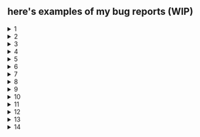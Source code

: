 ## here's examples of my bug reports (WIP)


<details>
   <summary>1</summary>

| _      | Регистрация возможна без согласия на обработку данных    |
| ----------- | ----------- |
| Описание   | Пользователь может зарегистрироваться без согласия на обработку персональных данных        |
| Окружение   | Любое        | 
| Версия сайта   | -        |
| Воспроизводимость у пользователей   | Воспроизводится        |
| Стабильность воспроизведения   | Стабильно        |
| Предусловия   | Открыть страницу https://lm.skillbox.cc/qa_tester/module05/homework1/        |
| Шаги воспроизведения   | <p> 1. Заполнить поля корректными данными <p> 2. Не ставить галочку у чекбокса "Согласен на обработку персональных данных" <p>3. Нажать "Зарегистрироваться"        |
| Фактический результат   | Появляется окно с подтверждением регистрации        |
| Ожидаемый результат  | Веб-форма просит согласиться с обработкой персональных данных        |
| Дополнительная информация   |  У чекбокса в html-разметке не указан атрибут "required" https://prnt.sc/1cq4dca

</details>

<details>
   <summary>2</summary>

   | _      | Невозможно авторизоваться в личном кабинете |
| ----------- | ----------- |
| Описание   | При попытке авторизации предложенной парой логин-пароль из спецификации ничего не происходит        |
| Окружение   | Любое        |
| Версия сайта   | -        |
| Воспроизводимость у пользователей   | Воспроизводится        |
| Стабильность воспроизведения   | Стабильно        |
| Предусловия   | Открыть страницу http://skillbox.mstprime.ru/16_3/#/        |
| Шаги воспроизведения   | <p> 1. Ввести в поле "логин" admin <p> 2. Ввести в поле "пароль" tester<p> 3. Нажать на кнопку "Войти"       |
| Фактический результат   | Кнопка "Войти" не позволяет перейти в личный кабинет        |
| Ожидаемый результат   | Пользоователь авторизован на сайте        |
| Дополнительная информация   | При нажатии на кнопку "Войти" от сервера приходит ответ в виде ошибки 502 https://prnt.sc/1b5k2n5 |

   </details>

<details>
   <summary>3</summary>

| _      | Не отображаются изменения в карточке пользователя при измении значения строки "location" в запросе PUT |
| ----------- | ----------- |
| Описание   | При измении значения поля "Место проживания" с помощью запроса PUT в базе данных  изменения не сохраняются        |
| Окружение   | Любое        |
| Версия сайта   | -        |
| Воспроизводимость у пользователей   | Нет      |
| Стабильность воспроизведения   | Стабильно        |
| Предусловия   | Открыть Postman        |
| Шаги воспроизведения   | <p> 1. Изменить в поле Body запроса на изменение данных клиента значение строки "location" <p> 2. Выполнить PUT-запрос на изменение данных клиента http://api-qa.skillbox.ru/practice3/api/users/1/update <p> 3. Выполнить GET-запрос на получение конректного клиента http://api-qa.skillbox.ru/practice3/api/users/1"       |
| Фактический результат   | Не отображаются внесённые изменения        |
| Ожидаемый результат   | Отображается ввёденное в запросе на изменение данных клиента новое место проживания        |
| Дополнительная информация   | - |

   </details>

<details>
   <summary>4</summary>


| _      | Дата рождения клиента при добавлении в базу данных подвергается изменению |
| ----------- | ----------- |
| Описание   | После добавления в базу данных даты рождения клиента значение даты изменяется на некорректное        |
| Окружение   | Любое        |
| Версия сайта   | -        |
| Воспроизводимость у пользователей   | Нет        |
| Стабильность воспроизведения   | Стабильно        |
| Предусловия   | Открыть Postman        |
| Шаги воспроизведения   | <p> 1.Выполнить POST-запрос на добавление клиента http://api-qa.skillbox.ru/practice3/api/users/create <p> 2. Выполнить GET-запрос на вывод списка клиентов http://api-qa.skillbox.ru/practice3/api/users/"        |
| Фактический результат   | Значение строки меняется на произвольное число        |
| Ожидаемый результат   | Ввёденная в запросе на добавление клиента дата рождения совпадает с выводимой датой рождения при запросе списка клиентов        |
| Дополнительная информация   | - |

   </details>

<details>
   <summary>5</summary>

| _      | База данных добавляет слово "Сити" в строку с местом проживания при обработке запроса на добавление нового клиента |
| ----------- | ----------- |
| Описание   | База данных изменяет ввёденное значение строки "location"        |
| Окружение   | Любое        |
| Версия сайта   | -        |
| Воспроизводимость у пользователей   | Нет        |
| Стабильность воспроизведения   | Стабильно        |
| Предусловия   | Открыть Postman        |
| Шаги воспроизведения   | <p> 1. С помощью POST-запроса Создание клиента добавить данные клиента в базу данных http://api-qa.skillbox.ru/practice3/api/users/create <p> 2. Выполнить GET-запрос Получение конкретного клиента http://api-qa.skillbox.ru/practice3/api/users/2        |
| Фактический результат   | Значение строки "location" отображается с добавленным базой данных словом "Сити"        |
| Ожидаемый результат   | Значение строки "location" идентично введённому при заполнении данных клиента        |
| Дополнительная информация   | - |

   </details>

<details>
   <summary>6</summary>

| _      |  |
| ----------- | ----------- |
| Описание   |         |
| Окружение   |         |
| Версия сайта   | -        |
| Воспроизводимость у пользователей   |         |
| Стабильность воспроизведения   |         |
| Предусловия   |         |
| Шаги воспроизведения   |         |
| Фактический результат   |         |
| Ожидаемый результат   |         |
| Дополнительная информация   |  |

   </details>

   <details>
   <summary>7</summary>

| _      |  |
| ----------- | ----------- |
| Описание   |         |
| Окружение   |         |
| Версия сайта   | -        |
| Воспроизводимость у пользователей   |         |
| Стабильность воспроизведения   |         |
| Предусловия   |         |
| Шаги воспроизведения   |         |
| Фактический результат   |         |
| Ожидаемый результат   |         |
| Дополнительная информация   |  |

   </details>

   <details>
   <summary>8</summary>

| _      |  |
| ----------- | ----------- |
| Описание   |         |
| Окружение   |         |
| Версия сайта   | -        |
| Воспроизводимость у пользователей   |         |
| Стабильность воспроизведения   |         |
| Предусловия   |         |
| Шаги воспроизведения   |         |
| Фактический результат   |         |
| Ожидаемый результат   |         |
| Дополнительная информация   |  |

   </details>

   <details>
   <summary>9</summary>

| _      |  |
| ----------- | ----------- |
| Описание   |         |
| Окружение   |         |
| Версия сайта   | -        |
| Воспроизводимость у пользователей   |         |
| Стабильность воспроизведения   |         |
| Предусловия   |         |
| Шаги воспроизведения   |         |
| Фактический результат   |         |
| Ожидаемый результат   |         |
| Дополнительная информация   |  |

   </details>

   <details>
   <summary>10</summary>

| _      |  |
| ----------- | ----------- |
| Описание   |         |
| Окружение   |         |
| Версия сайта   | -        |
| Воспроизводимость у пользователей   |         |
| Стабильность воспроизведения   |         |
| Предусловия   |         |
| Шаги воспроизведения   |         |
| Фактический результат   |         |
| Ожидаемый результат   |         |
| Дополнительная информация   |  |

   </details>

   <details>
   <summary>11</summary>

| _      |  |
| ----------- | ----------- |
| Описание   |         |
| Окружение   |         |
| Версия сайта   | -        |
| Воспроизводимость у пользователей   |         |
| Стабильность воспроизведения   |         |
| Предусловия   |         |
| Шаги воспроизведения   |         |
| Фактический результат   |         |
| Ожидаемый результат   |         |
| Дополнительная информация   |  |

   </details>

   <details>
   <summary>12</summary>

| _      |  |
| ----------- | ----------- |
| Описание   |         |
| Окружение   |         |
| Версия сайта   | -        |
| Воспроизводимость у пользователей   |         |
| Стабильность воспроизведения   |         |
| Предусловия   |         |
| Шаги воспроизведения   |         |
| Фактический результат   |         |
| Ожидаемый результат   |         |
| Дополнительная информация   |  |

   </details>

   <details>
   <summary>13</summary>

| _      |  |
| ----------- | ----------- |
| Описание   |         |
| Окружение   |         |
| Версия сайта   | -        |
| Воспроизводимость у пользователей   |         |
| Стабильность воспроизведения   |         |
| Предусловия   |         |
| Шаги воспроизведения   |         |
| Фактический результат   |         |
| Ожидаемый результат   |         |
| Дополнительная информация   |  |

   </details>

   <details>
   <summary>14</summary>

| _      |  |
| ----------- | ----------- |
| Описание   |         |
| Окружение   |         |
| Версия сайта   | -        |
| Воспроизводимость у пользователей   |         |
| Стабильность воспроизведения   |         |
| Предусловия   |         |
| Шаги воспроизведения   |         |
| Фактический результат   |         |
| Ожидаемый результат   |         |
| Дополнительная информация   |  |

   </details>
